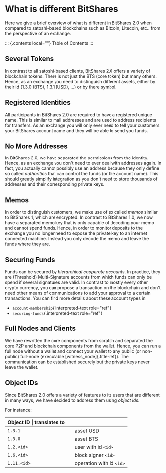 # What is different BitShares

Here we give a brief overview of what is different in BitShares 2.0 when
compared to satoshi-based blockchains such as Bitcoin, Litecoin, etc..
from the perspective of an exchange.

::: {.contents local=""}
Table of Contents
:::

## Several Tokens

In contrast to all satoshi-based clients, BitShares 2.0 offers a variety
of blockchain tokens. There is not just the BTS (core token) but many
others. Hence, as an exchange you need to distinguish different assets,
either by their id (1.3.0 (BTS), 1.3.1 (USD), \...) or by there symbol.

## Registered Identities

All participants in BitShares 2.0 are required to have a registered
unique name. This is similar to mail addresses and are used to address
recipients for transfers. As an exchange you will only ever need to tell
your customers your BitShares account name and they will be able to send
you funds.

## No More Addresses

In BitShares 2.0, we have separated the permissions from the identity.
Hence, as an exchange you don\'t need to ever deal with addresses again.
In fact, you actually cannot possibly use an address because they only
define so called *authorities* that can control the funds (or the
account name). This should greatly simplify integration as you don\'t
need to store thousands of addresses and their corresponding private
keys.

## Memos

In order to distinguish customers, we make use of so called *memos*
similar to BitShares 1, which are encrypted. In contrast to BitShares
1.0, we now have a separated memo key that is only capable of decoding
your memo and cannot spend funds. Hence, in order to monitor deposits to
the exchange you no longer need to expose the private key to an internet
connected machine. Instead you only decode the memo and leave the funds
where they are.

## Securing Funds

Funds can be secured by *hierarchical cooperate accounts*. In practice,
they are (Threshold) Multi-Signature accounts from which funds can only
be spend if several signatures are valid. In contrast to mostly every
other crypto currency, you can propose a transaction on the blockchain
and don\'t need other means of communications to add your approval to a
certain transactions. You can find more details about these account
types in

- `account-membership`{.interpreted-text role="ref"}
- `securing-funds`{.interpreted-text role="ref"}

## Full Nodes and Clients

We have rewritten the core components from scratch and separated the
core P2P and blockchain components from the wallet. Hence, you can run a
full node without a wallet and connect your wallet to any public (or
non-public) full-node (executable [witness_node]{.title-ref}). The
communication can be established securely but the private keys never
leave the wallet.

## Object IDs

Since BitShares 2.0 offers a variety of features to its users that are
different in many ways, we have decided to address them using *object
ids*.

For instance:

| Object ID \| translates to |     |                          |
|----------------------------|-----|--------------------------|
| `1.3.1`                    |     | asset USD                |
| `1.3.0`                    |     | asset BTS                |
| `1.2.<id>`                 |     | user with id `<id>`      |
| `1.6.<id>`                 |     | block signer `<id>`      |
| `1.11.<id>`                |     | operation with id `<id>` |
